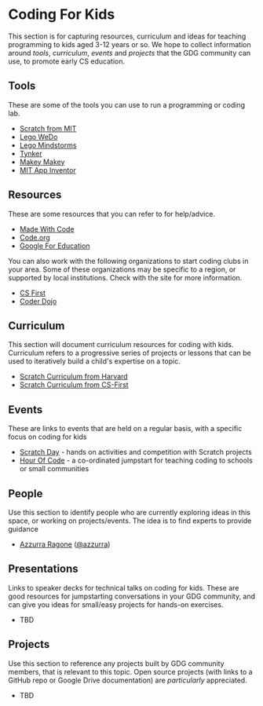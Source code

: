 # Coding For Kids
This section is for capturing resources, curriculum and ideas for teaching programming to kids aged 3-12 years or so. We hope to collect information around *tools*, *curriculum*, *events* and *projects* that the GDG community can use, to promote early CS education.

## Tools
These are some of the tools you can use to run a programming or coding lab.

* [Scratch from MIT](https://scratch.mit.edu/)
* [Lego WeDo](https://education.lego.com/en-us)
* [Lego Mindstorms](http://www.lego.com/en-us/mindstorms/?domainredir=mindstorms.lego.com)
* [Tynker](https://www.tynker.com/)
* [Makey Makey](http://www.makeymakey.com/)
* [MIT App Inventor](http://appinventor.mit.edu/explore/)


## Resources
These are some resources that you can refer to for help/advice.

* [Made With Code](https://www.madewithcode.com/)
* [Code.org](http://code.org)
* [Google For Education](https://www.google.com/edu/)

You can also work with the following organizations to start coding clubs in your area. Some of these organizations may be specific to a region, or supported by local institutions. Check with the site for more information.
* [CS First](http://www.cs-first.com/)
* [Coder Dojo](http://coderdojo.com/)


## Curriculum
This section will document curriculum resources for coding with kids. Curriculum refers to a progressive series of projects or lessons that can be used to iteratively build a child's expertise on a topic.
* [Scratch Curriculum from Harvard](http://scratched.gse.harvard.edu/guide/)
* [Scratch Curriculum from CS-First](http://www.cs-first.com/materials)

## Events
These are links to events that are held on a regular basis, with a specific focus on coding for kids
* [Scratch Day](http://day.scratch.mit.edu/) - hands on activities and competition with Scratch projects
* [Hour Of Code](https://hourofcode.com/us) - a co-ordinated jumpstart for teaching coding to schools or small communities

## People
Use this section to identify people who are currently exploring ideas in this space, or working on projects/events. The idea is to find experts to provide guidance

 * [Azzurra Ragone](https://plus.google.com/+AzzurraRagone) ([@azzurra](https://twitter.com/azzurraragone))

## Presentations
Links to speaker decks for technical talks on coding for kids. These are good resources for jumpstarting conversations in your GDG community, and can give you ideas for small/easy projects for hands-on exercises.
* TBD


## Projects
Use this section to reference any projects built by GDG community members, that is relevant to this topic. Open source projects (with links to a GitHub repo or Google Drive documentation) are *particularly* appreciated.
* TBD

